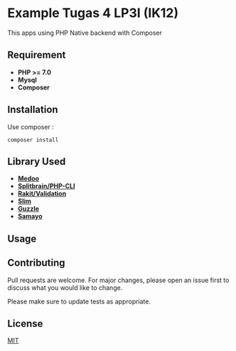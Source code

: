 # Example Tugas 4 LP3I (IK12)

This apps using PHP Native backend with Composer

## Requirement

- **PHP >= 7.0**
- **Mysql**
- **Composer**

## Installation

Use composer :

```composer install```

## Library Used

- **[Medoo](https://medoo.in/)**
- **[Splitbrain/PHP-CLI](https://github.com/splitbrain/php-cli)**
- **[Rakit/Validation](https://github.com/rakit/validation)**
- **[Slim](https://slimframework.com/)**
- **[Guzzle](http://docs.guzzlephp.org/en/stable/)**
- **[Samayo](https://github.com/samayo/bulletproof)**

## Usage

## Contributing

Pull requests are welcome. For major changes, please open an issue first to discuss what you would like to change.

Please make sure to update tests as appropriate.

## License

[MIT](https://choosealicense.com/licenses/mit/)